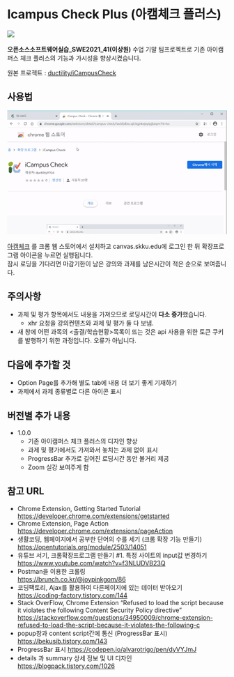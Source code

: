 # Icampus Check Plus (아캠체크 플러스)

<img src="https://user-images.githubusercontent.com/100834069/169684375-9c2bb4ec-157c-4709-b9ff-e5fae1bbe113.png">

**오픈소스소프트웨어실습_SWE2021_41(이상원)** 수업 기말 팀프로젝트로 기존 아이캠퍼스 체크 플러스의 기능과 가시성을 향상시켰습니다.

원본 프로젝트 : [ductility/iCampusCheck](https://github.com/ductility/iCampusCheck)

## 사용법
<img src="https://raw.githubusercontent.com/ductility/images/master/iCampusCheck(0.1.0).gif">

[아캠체크](https://chrome.google.com/webstore/detail/icampus-check/hackfjdbiccajlckgjnkejepipjjbepm?hl=ko) 를 크롬 웹 스토어에서 설치하고 canvas.skku.edu에 로그인 한 뒤 확장프로그램 아이콘을 누르면 실행됩니다.   
잠시 로딩을 기다리면 마감기한이 남은 강의와 과제를 남은시간이 적은 순으로 보여줍니다.

## 주의사항

* 과제 및 평가 항목에서도 내용을 가져오므로 로딩시간이 **다소 증가**했습니다.
  * xhr 요청을 강의컨텐츠와 과제 및 평가 둘 다 보냄.
* 새 창에 어떤 과목의 <출결/학습현황>목록이 뜨는 것은 api 사용을 위한 토큰 쿠키를 발행하기 위한 과정입니다. 오류가 아닙니다.

## 다음에 추가할 것
* Option Page를 추가해 별도 tab에 내용 더 보기 좋게 기재하기
* 과제에서 과제 종류별로 다른 아이콘 표시

## 버전별 추가 내용
* 1.0.0
  * 기존 아이캠퍼스 체크 플러스의 디자인 향상
  * 과제 및 평가에서도 가져와서 놓치는 과제 없이 표시
  * ProgressBar 추가로 길어진 로딩시간 동안 볼거리 제공
  * Zoom 실강 보여주게 함


## 참고 URL
* Chrome Extension, Getting Started Tutorial   
https://developer.chrome.com/extensions/getstarted
* Chrome Extension, Page Action
https://developer.chrome.com/extensions/pageAction
* 생활코딩, 웹페이지에서 공부한 단어의 수를 세기 (크롬 확장 기능 만들기)   
https://opentutorials.org/module/2503/14051
* 유튜브 서기, 크롬확장프로그램 만들기 #1. 특정 사이트의 input값 변경하기   
https://www.youtube.com/watch?v=f3NLUDVB23Q
* Postman을 이용한 크롤링   
https://brunch.co.kr/@joypinkgom/86
* 코딩팩토리, Ajax를 활용하여 다른페이지에 있는 데이터 받아오기   
https://coding-factory.tistory.com/144
* Stack OverFlow, Chrome Extension “Refused to load the script because it violates the following Content Security Policy directive”   
https://stackoverflow.com/questions/34950009/chrome-extension-refused-to-load-the-script-because-it-violates-the-following-c
* popup창과 content script간에 통신 (ProgressBar 표시) https://bekusib.tistory.com/143
* ProgressBar 표시
  https://codepen.io/alvarotrigo/pen/dyVYJmJ
* details 과 summary 상세 정보 및 UI 디자인 https://blogpack.tistory.com/1026